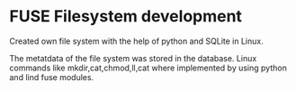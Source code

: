 FUSE Filesystem development
====

Created own file system with the help of python and SQLite in Linux.

The metatdata of the file system was stored in the database. Linux commands like mkdir,cat,chmod,ll,cat where implemented by using python and lind fuse modules.
